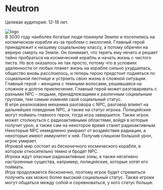 # Neutron

Целевая аудитория: 12-18 лет.

![logo](https://user-images.githubusercontent.com/61984103/147385822-cdaf3aab-937f-475a-8a78-8073c3daf3d7.png)<br>
В 3030 году наиболее богатые люди покинули Землю и поселились на космическом корабле из-за проблем с экологией. Главный герой принадлежит к низшему социальному классу, а потому обречен на верную смерть на Земле. Он понимает, что терять ему нечего и решает тайно пробраться на космический корабль и начать жизнь с чистого листа. Но все оказалось не так просто, потому что в условиях удаленности от любых планет жизнь на корабле сильно ухудшилась, общество вновь расслоилось, и теперь герою предстоит подняться по социальной лестнице и устроить свою жизнь в сложной ситуации.<br>
Главный герой – женщина с темными волосами, решившаяся на сложное и долгое приключение. Главный герой может разговаривать с разными NPC – людьми, принадлежащими к различным социальным группам, тем самым изменяя свой социальный статус.<br>
В игре реализована механика разговора с NPC, разговор влияет на дальнейшее поведение NPC, а также на статус игрока. Полицейские могут поймать главного героя, тогда игра завершится. Также игрок может столкнуться с радиоактивными областями, войдя в которые получит урон, а также сам на некоторое время станет радиоактивным. Некоторые NPC немедленно умирают от воздействия радиации, а некоторые имеют иммунитет к ней. Получив слишком большой урон, игрок умирает.<br>
Игровой мир состоит из бесконечного космического корабля, в котором относительно темно и бродят NPC.<br>
Игрока ждут опасные радиоактивные зоны, а также негативно настроенные существа, например, полицейские, которые хотят его поймать.<br>
Игра продолжается бесконечно, поэтому игрок будет стремиться получить как можно более высокий социальный статус. Также игроки могут общаться между собой и соревноваться, у кого статус больше.<br>
